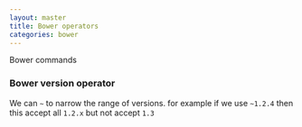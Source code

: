 ```yaml
---
layout: master
title: Bower operators
categories: bower
---
```


Bower commands

### Bower version operator

We can `~` to narrow the range of versions. for example if we use `~1.2.4` then this accept all `1.2.x` but not accept `1.3`

